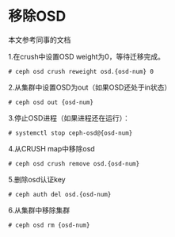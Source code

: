 # 移除OSD
本文参考同事的文档

1.在crush中设置OSD weight为0，等待迁移完成。

```		
# ceph osd crush reweight osd.{osd-num} 0
```

2.从集群中设置OSD为out（如果OSD还处于in状态）

```
# ceph osd out {osd-num}
```

3.停止OSD进程（如果进程还在运行）：

```
# systemctl stop ceph-osd@{osd-num}
```

4.从CRUSH map中移除osd

```
# ceph osd crush remove osd.{osd-num}
```

5.删除osd认证key

```
# ceph auth del osd.{osd-num}
```

6.从集群中移除集群

```
# ceph osd rm {osd-num}
```




